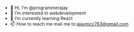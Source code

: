 - 👋 Hi, I’m @programmerajay
- 👀 I’m interested in webdevelopment
- 🌱 I’m currently learning React
- 📫 How to reach me mail me to:ajaymcc763@gmail.com

<!---
programmerajay/programmerajay is a ✨ special ✨ repository because its `README.md` (this file) appears on your GitHub profile.
You can click the Preview link to take a look at your changes.
--->
